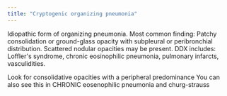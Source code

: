 ```yaml
---
title: "Cryptogenic organizing pneumonia"
---
```

Idiopathic form of organizing pneumonia. Most common finding: Patchy consolidation or ground-glass opacity with subpleural or peribronchial distribution. Scattered nodular opacities may be present. DDX includes: Loffler's syndrome, chronic eosinophilic pneumonia, pulmonary infarcts, vasculidities.

Look for consolidative opacities with a peripheral predominance
You can also see this in CHRONIC eosenophilic pneumonia and churg-strauss

